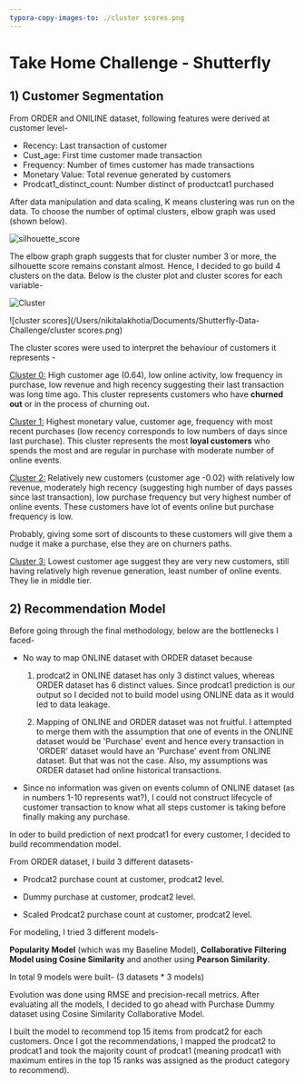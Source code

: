 ```yaml
---
typora-copy-images-to: ./cluster scores.png
---
```


# Take Home Challenge -  Shutterfly

## 1) Customer Segmentation

From ORDER and ONlLINE dataset, following features were derived at customer level-

- Recency: Last transaction of customer
- Cust_age: First time customer made transaction
- Frequency: Number of times customer has made transactions
- Monetary Value: Total revenue generated by customers
- Prodcat1_distinct_count: Number distinct  of productcat1 purchased

After data manipulation and data scaling, K means clustering was run on the data. To choose the number of optimal clusters, elbow graph was used (shown below).

![silhouette_score](/Users/nikitalakhotia/Documents/Shutterfly-Data-Challenge/silhouette_score.png)

 The elbow graph graph suggests that for cluster number 3 or more, the silhouette score remains constant almost. Hence, I decided to go build 4 clusters on the data. Below is the cluster plot and cluster scores for each variable-

![Cluster](/Users/nikitalakhotia/Documents/Shutterfly-Data-Challenge/Cluster.png)

![cluster scores](/Users/nikitalakhotia/Documents/Shutterfly-Data-Challenge/cluster scores.png)

The cluster scores were used to interpret the behaviour of customers it represents -

<u>Cluster 0:</u> High customer age (0.64), low online activity, low frequency in purchase, low revenue and high recency suggesting their last transaction was long time ago. This cluster represents customers who have **churned out** or in the process of churning out.

<u>Cluster 1:</u> Highest monetary value, customer age, frequency with most recent purchases (low recency corresponds to low numbers of days since last purchase). This cluster represents the most **loyal customers** who spends the most and are regular in purchase with moderate number of online events.

<u>Cluster 2:</u> Relatively new customers (customer age -0.02) with relatively low revenue, moderately high recency (suggesting high number of days passes since last transaction), low purchase frequency but very highest number of online events. These customers have lot of events online but purchase frequency is low.

Probably, giving some sort of discounts to these customers will give them a nudge it make a purchase, else they are on churners paths.

<u>Cluster 3:</u> Lowest customer age suggest they are very new customers, still having relatively high revenue generation, least number of online events. They lie in middle tier.

##  2) Recommendation Model

Before going through the final methodology, below are the bottlenecks I faced-

- No way to map ONLINE dataset with ORDER dataset because 

  1) prodcat2 in ONLINE dataset has only 3 distinct values, whereas ORDER dataset has 6 distinct values. Since prodcat1 prediction is our output so I decided not to build model using ONLINE data as it would led to data leakage.

  2) Mapping of ONLINE and ORDER dataset was not fruitful. I attempted to merge them with the assumption that one of events in the ONLINE dataset would be 'Purchase' event and hence every transaction in 'ORDER' dataset would have an 'Purchase' event from ONLINE dataset. But that was not the case. Also, my assumptions was ORDER dataset had online historical transactions.

- Since no information was given on events column of ONLINE dataset (as in numbers 1-10 represents wat?), I could not construct lifecycle of customer transaction to know what all steps customer is taking before finally making any purchase. 



In oder to build prediction of next prodcat1 for every customer, I decided to build recommendation model. 

From ORDER dataset, I build 3 different datasets-

- Prodcat2 purchase count at customer, prodcat2 level.

- Dummy purchase at customer, prodcat2 level.

- Scaled Prodcat2 purchase count at customer, prodcat2 level.

For modeling, I tried 3 different models-

**Popularity Model** (which was my Baseline Model), **Collaborative Filtering Model using Cosine Similarity** and another using **Pearson Similarity**.

In total 9 models were built- (3 datasets * 3 models)

Evolution was done using RMSE and precision-recall metrics. After evaluating all the models, I decided to go ahead with Purchase Dummy dataset using Cosine Similarity Collaborative Model.

I built the model to recommend top 15 items from prodcat2 for each customers. Once I got the recommendations, I mapped the prodcat2 to prodcat1 and took the majority count of prodcat1 (meaning prodcat1 with maximum entires in the top 15 ranks was assigned as the product category to recommend).

